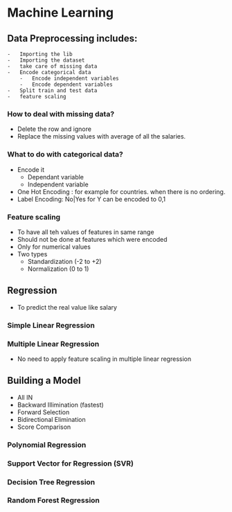 # Machine Learning
## Data Preprocessing includes:
    -   Importing the lib
    -   Importing the dataset
    -   take care of missing data
    -   Encode categorical data
        -   Encode independent variables
        -   Encode dependent variables
    -   Split train and test data
    -   feature scaling
### How to deal with missing data?
- Delete the row and ignore
- Replace the missing values with average of all the salaries.
### What to do with categorical data?
- Encode it
  - Dependant variable
  - Independent variable
- One Hot Encoding : for example for countries. when there is no ordering.
- Label Encoding: No|Yes for Y can be encoded to 0,1
### Feature scaling
- To have all teh values of features in same range
- Should not be done at features which were encoded
- Only for numerical values
- Two types
  - Standardization (-2 to +2)
  - Normalization (0 to 1)
## Regression
 - To predict the real value like salary
### Simple Linear Regression
### Multiple Linear Regression
- No need to apply feature scaling in multiple linear regression
## Building a Model
- All IN
- Backward Illimination (fastest)
- Forward Selection
- Bidirectional Elimination
- Score Comparison
### Polynomial Regression
### Support Vector for Regression (SVR)
### Decision Tree Regression
### Random Forest Regression